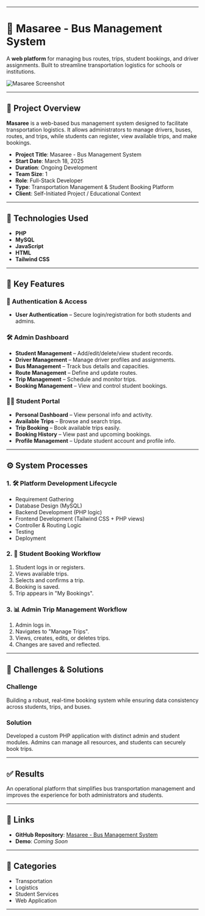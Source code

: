 
---

# 🚌 Masaree - Bus Management System

A **web platform** for managing bus routes, trips, student bookings, and driver assignments. Built to streamline transportation logistics for schools or institutions.

![Masaree Screenshot](/images/projects/masaree_system.jpg) <!-- Replace with actual path -->

---

## 📌 Project Overview

**Masaree** is a web-based bus management system designed to facilitate transportation logistics. It allows administrators to manage drivers, buses, routes, and trips, while students can register, view available trips, and make bookings.

* **Project Title**: Masaree - Bus Management System
* **Start Date**: March 18, 2025
* **Duration**: Ongoing Development
* **Team Size**: 1
* **Role**: Full-Stack Developer
* **Type**: Transportation Management & Student Booking Platform
* **Client**: Self-Initiated Project / Educational Context

---

## 🔧 Technologies Used

* **PHP**
* **MySQL**
* **JavaScript**
* **HTML**
* **Tailwind CSS**

---

## 🎯 Key Features

### 🔐 Authentication & Access

* **User Authentication** – Secure login/registration for both students and admins.

### 🛠️ Admin Dashboard

* **Student Management** – Add/edit/delete/view student records.
* **Driver Management** – Manage driver profiles and assignments.
* **Bus Management** – Track bus details and capacities.
* **Route Management** – Define and update routes.
* **Trip Management** – Schedule and monitor trips.
* **Booking Management** – View and control student bookings.

### 👩‍🎓 Student Portal

* **Personal Dashboard** – View personal info and activity.
* **Available Trips** – Browse and search trips.
* **Trip Booking** – Book available trips easily.
* **Booking History** – View past and upcoming bookings.
* **Profile Management** – Update student account and profile info.

---

## ⚙️ System Processes

### 1. 🛠 Platform Development Lifecycle

* Requirement Gathering
* Database Design (MySQL)
* Backend Development (PHP logic)
* Frontend Development (Tailwind CSS + PHP views)
* Controller & Routing Logic
* Testing
* Deployment

### 2. 🧾 Student Booking Workflow

1. Student logs in or registers.
2. Views available trips.
3. Selects and confirms a trip.
4. Booking is saved.
5. Trip appears in "My Bookings".

### 3. 📊 Admin Trip Management Workflow

1. Admin logs in.
2. Navigates to "Manage Trips".
3. Views, creates, edits, or deletes trips.
4. Changes are saved and reflected.

---

## 🧠 Challenges & Solutions

### Challenge

Building a robust, real-time booking system while ensuring data consistency across students, trips, and buses.

### Solution

Developed a custom PHP application with distinct admin and student modules. Admins can manage all resources, and students can securely book trips.

---

## ✅ Results

An operational platform that simplifies bus transportation management and improves the experience for both administrators and students.

---

## 🔗 Links

* **GitHub Repository**: [Masaree - Bus Management System](https://github.com/qaidsaher/masaree)
* **Demo**: *Coming Soon*

---

## 📂 Categories

* Transportation
* Logistics
* Student Services
* Web Application

---
